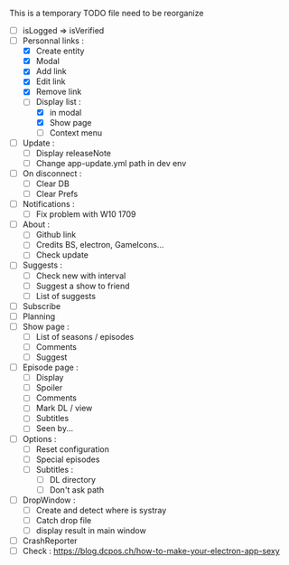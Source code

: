 This is a temporary TODO file need to be reorganize

- [ ] isLogged => isVerified
- [ ] Personnal links :
  - [X] Create entity
  - [X] Modal
  - [X] Add link
  - [X] Edit link
  - [X] Remove link
  - [ ] Display list :
    - [X] in modal
    - [X] Show page
    - [ ] Context menu
- [ ] Update :
  - [ ] Display releaseNote
  - [ ] Change app-update.yml path in dev env
- [ ] On disconnect :
  - [ ] Clear DB
  - [ ] Clear Prefs
- [ ] Notifications :
  - [ ] Fix problem with W10 1709
- [ ] About :
  - [ ] Github link
  - [ ] Credits BS, electron, GameIcons...
  - [ ] Check update
- [ ] Suggests :
  - [ ] Check new with interval
  - [ ] Suggest a show to friend
  - [ ] List of suggests
- [ ] Subscribe
- [ ] Planning
- [ ] Show page :
  - [ ] List of seasons / episodes
  - [ ] Comments
  - [ ] Suggest
- [ ] Episode page :
  - [ ] Display
  - [ ] Spoiler
  - [ ] Comments
  - [ ] Mark DL / view
  - [ ] Subtitles
  - [ ] Seen by...
- [ ] Options :
  - [ ] Reset configuration
  - [ ] Special episodes
  - [ ] Subtitles :
    - [ ] DL directory
    - [ ] Don't ask path
- [ ] DropWindow :
  - [ ] Create and detect where is systray
  - [ ] Catch drop file
  - [ ] display result in main window
- [ ] CrashReporter
- [ ] Check : https://blog.dcpos.ch/how-to-make-your-electron-app-sexy
